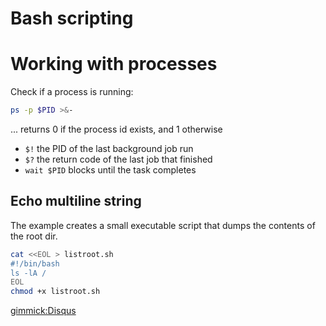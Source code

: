 # Bash scripting

# Working with processes

Check if a process is running:

```bash
ps -p $PID >&-
```

... returns 0 if the process id exists, and 1 otherwise

* `$!` the PID of the last background job run
* `$?` the return code of the last job that finished
* `wait $PID` blocks until the task completes

## Echo multiline string

The example creates a small executable  script that dumps the contents of the root dir.

<!--
```bash
IFS='' read -r -d '' SCRIPT <<"EOF"
#!/bin/bash
ls -lA /
EOF

echo "$SCRIPT" > listroot.sh
chmod +x listroot.sh
```

or ..
-->
```bash
cat <<EOL > listroot.sh
#!/bin/bash
ls -lA /
EOL
chmod +x listroot.sh
```


[gimmick:Disqus](swissarmyronin-github-io)